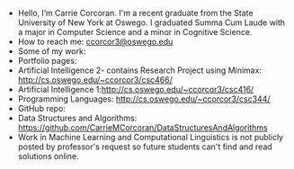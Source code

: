 - Hello, I’m Carrie Corcoran.  I'm a recent graduate from the State University of New York at Oswego.  I graduated Summa Cum Laude with a major in Computer Science and a minor in Cognitive Science.
- How to reach me: ccorcor3@oswego.edu
- Some of my work:
- Portfolio pages:
- Artificial Intelligence 2- contains Research Project using Minimax: http://cs.oswego.edu/~ccorcor3/csc466/
- Artificial Intelligence 1:http://cs.oswego.edu/~ccorcor3/csc416/
- Programming Languages: http://cs.oswego.edu/~ccorcor3/csc344/
- GitHub repo:
- Data Structures and Algorithms: https://github.com/CarrieMCorcoran/DataStructuresAndAlgorithms
- Work in Machine Learning and Computational Linguistics is not publicly posted by professor's request so future students can't find and read solutions online.

